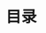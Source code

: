 ---
title: 目录
lang: zh-CN
description: 找找你想看的，逐步更新中
layout: home
hero:
  name: live long and prosper
  tagline: 逐步更新中...
  image:
    src: /images/SubIT-Normal.svg
    alt: VitePress
features:
  - title: 代码开发基础
    icon: 💻
    details: 一切开发的基础，看看什么是你感兴趣的
    link: guide/development/api-examples
  - title: 学习指南
    icon: 📚
    details: 升学 高考 出国<br/>一些和大学相关的事情
    link: guide/study/starter
  - title: 正在施工中
    icon: ⛏
    details: 敬请期待...
---